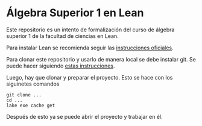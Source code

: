 # Álgebra Superior 1 en Lean

Este repositorio es un intento de formalización del curso de álgebra superior 1 de la facultad de ciencias en Lean.

Para instalar Lean se recomienda seguir las [instrucciones oficiales](https://lean-lang.org/documentation/setup/).

Para clonar este repositorio y usarlo de manera local se debe instalar git. Se puede hacer siguiendo [estas instrucciones](https://git-scm.com/downloads).

Luego, hay que clonar y preparar el proyecto. Esto se hace con los siguinetes comandos

```
git clone ...
cd ...
lake exe cache get
```
 Después de esto ya se puede abrir el proyecto y trabajar en él.